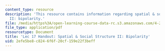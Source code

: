```yaml
---
content_type: resource
description: 'This resource contains information regarding spatial & social structure
  II: bipolarity.'
file: /media/https%3A/open-learning-course-data-rc.s3.amazonaws.com/4-241j-theory-of-city-form-spring-2013/2efe5be8c8246f6f20cf159e22f3beff_MIT4_241JS13_handout17.pdf
file_type: application/pdf
resourcetype: Document
title: 'Lec 17 Handout: Spatial & Social Structure II: Bipolarity'
uid: 2efe5be8-c824-6f6f-20cf-159e22f3beff
---
```

